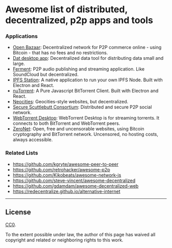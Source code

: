 
# Awesome list of distributed, decentralized, p2p apps and tools


### Applications

* [Open Bazaar](https://openbazaar.org): Decentralized network for P2P commerce online - using Bitcoin - that has no fees and no restrictions.
* [Dat desktop app](https://github.com/datproject/dat-desktop): Decentralized data tool for distributing data small and large.
* [Ferment](https://github.com/mmckegg/ferment): P2P audio publishing and streaming application. Like SoundCloud but decentralized.
* [IPFS Station](https://github.com/ipfs/station): A native application to run your own IPFS Node. Built with Electron and React.
* [nuTorrent](https://github.com/LeeChSien/nuTorrent): A Pure Javascript BitTorrent Client. Built with Electron and React.
* [Neocities](https://neocities.org): Geocities-style websites, but decentralized.
* [Secure Scuttlebutt Consortium](https://github.com/ssbc): Distributed and secure P2P social network.
* [WebTorrent Desktop](https://webtorrent.io/desktop): WebTorrent Desktop is for streaming torrents. It connects to both BitTorrent and WebTorrent peers.
* [ZeroNet](https://zeronet.io/): Open, free and uncensorable websites, using Bitcoin cryptography and BitTorrent network. Uncensored, no hosting costs, always accessible.


### Related Lists

* https://github.com/kgryte/awesome-peer-to-peer
* https://github.com/retrohacker/awesome-p2p
* https://github.com/Kikobeats/awesome-network-js
* https://github.com/steve-vincent/awesome-decentralized
* https://github.com/gdamdam/awesome-decentralized-web
* https://redecentralize.github.io/alternative-internet


---

## License

[CC0](http://creativecommons.org/publicdomain/zero/1.0/).

To the extent possible under law, the author of this page has waived all copyright and related or neighboring rights to this work.
